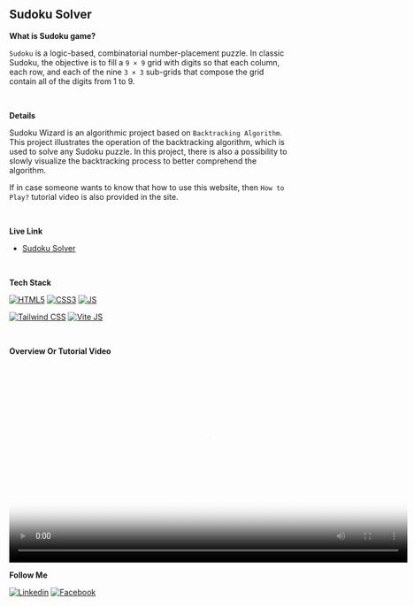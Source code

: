 ## Sudoku Solver

**What is Sudoku game?**

`Sudoku` is a logic-based, combinatorial number-placement puzzle. In classic Sudoku, the objective is to fill a `9 × 9` grid with digits so that each column, each row, and each of the nine `3 × 3` sub-grids that compose the grid contain all of the digits from 1 to 9.

<br/>

**Details**

Sudoku Wizard is an algorithmic project based on `Backtracking Algorithm`. This project illustrates the operation of the backtracking algorithm, which is used to solve any Sudoku puzzle. In this project, there is also a possibility to slowly visualize the backtracking process to better comprehend the algorithm.

If in case someone wants to know that how to use this website, then `How to Play?` tutorial video is also provided in the site.

<br/>

**Live Link**

- [Sudoku Solver](https://sudoku-wizard.shibamsaha.dev)

<br/>

**Tech Stack**

[![HTML5](https://img.shields.io/badge/HTML5-E34F26?style=for-the-badge&logo=HTML5&logoColor=white)](#)
[![CSS3](https://img.shields.io/badge/CSS3-1572B6?style=for-the-badge&logo=CSS3&logoColor=white)](#)
[![JS](https://img.shields.io/badge/JavaScript-F7DF1E?style=for-the-badge&logo=JavaScript&logoColor=black)](#)

[![Tailwind CSS](https://img.shields.io/badge/Tailwind%20CSS-06B6D4?style=for-the-badge&logo=tailwindcss&logoColor=black)](#)
[![Vite JS](https://img.shields.io/badge/Vite.js-646CFF?style=for-the-badge&logo=Vite&logoColor=white)](#)

<br/>

**Overview Or Tutorial Video**

<video src="public/sudoku-wizard-tutorial.mp4" controls title="Sudoku Wizard Tutorial" poster="public/poster.png" width="720px"></video>


**Follow Me**

[![Linkedin](https://img.shields.io/badge/LinkedIn-0077B5?style=for-the-badge&logo=linkedin&logoColor=white)](https://www.linkedin.com/in/s4shibam)
[![Facebook](https://img.shields.io/badge/Facebook-1877F2?style=for-the-badge&logo=facebook&logoColor=white)](https://facebook.com/s4shibam)
